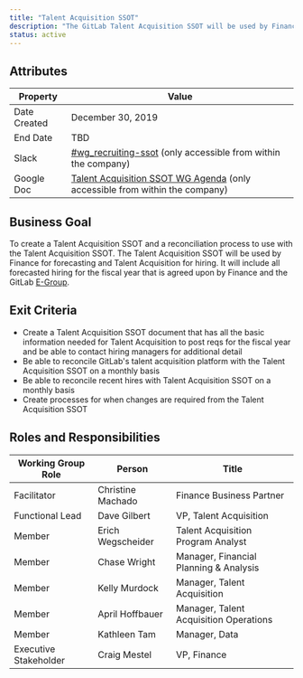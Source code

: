 ```yaml
---
title: "Talent Acquisition SSOT"
description: "The GitLab Talent Acquisition SSOT will be used by Finance for forecasting and Talent Acquisition for hiring. Find more information here!"
status: active
---
```


## Attributes

| Property        | Value          |
|-----------------|----------------|
| Date Created    | December 30, 2019   |
| End Date        | TBD |
| Slack           | [#wg_recruiting-ssot](https://gitlab.slack.com/archives/CS4T040MS) (only accessible from within the company) |
| Google Doc      | [Talent Acquisition SSOT WG Agenda](https://docs.google.com/document/d/14kg9B7DqPoqJEja_hDAwdVEKMi4DyounDaRwjo2whKo/edit) (only accessible from within the company) |

## Business Goal

To create a Talent Acquisition SSOT and a reconciliation process to use with the Talent Acquisition SSOT. The Talent Acquisition SSOT will be used by Finance for forecasting and Talent Acquisition for hiring. It will include all forecasted hiring for the fiscal year that is agreed upon by Finance and the GitLab [E-Group](/handbook/company/structure/#e-group).

## Exit Criteria

- Create a Talent Acquisition SSOT document that has all the basic information needed for Talent Acquisition to post reqs for the fiscal year and be able to contact hiring managers for additional detail
- Be able to reconcile GitLab's talent acquisition platform with the Talent Acquisition SSOT on a monthly basis
- Be able to reconcile recent hires with Talent Acquisition SSOT on a monthly basis
- Create processes for when changes are required from the Talent Acquisition SSOT

## Roles and Responsibilities

| Working Group Role    | Person                | Title                                  |
|-----------------------|-----------------------|----------------------------------------|
| Facilitator           | Christine Machado     | Finance Business Partner               |
| Functional Lead       | Dave Gilbert          | VP, Talent Acquisition                         |
| Member                | Erich Wegscheider     | Talent Acquisition Program Analyst             |
| Member                | Chase Wright          | Manager, Financial Planning & Analysis |
| Member                | Kelly Murdock         | Manager, Talent Acquisition                    |
| Member                | April Hoffbauer       | Manager, Talent Acquisition Operations         |
| Member                | Kathleen Tam          | Manager, Data                          |
| Executive Stakeholder | Craig Mestel          | VP, Finance                            |
